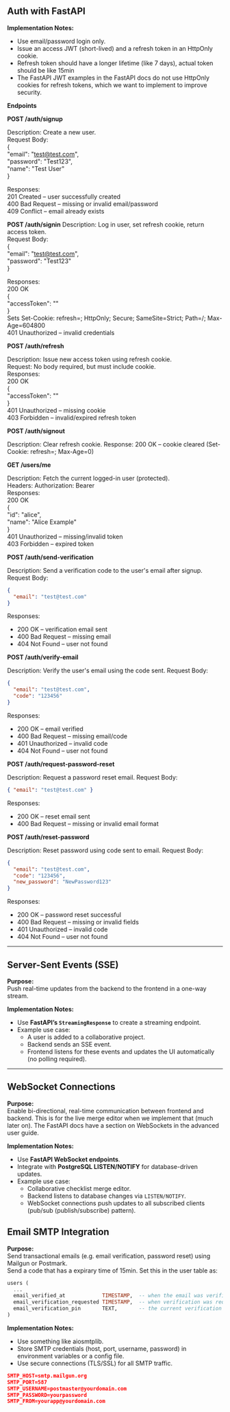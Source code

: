 ## Auth with FastAPI

**Implementation Notes:**

- Use email/password login only.
- Issue an access JWT (short-lived) and a refresh token in an HttpOnly cookie.
- Refresh token should have a longer lifetime (like 7 days), actual token should be like 15min
- The FastAPI JWT examples in the FastAPI docs do not use HttpOnly cookies for refresh tokens, which we want to implement to improve security.

**Endpoints**

**POST /auth/signup**

Description: Create a new user.  
Request Body:  
{  
"email": "test@test.com",  
"password": "Test123",  
"name": "Test User"  
}

Responses:  
201 Created – user successfully created  
400 Bad Request – missing or invalid email/password  
409 Conflict – email already exists

**POST /auth/signin**
Description: Log in user, set refresh cookie, return access token.  
Request Body:  
{  
"email": "test@test.com",  
"password": "Test123"  
}

Responses:  
200 OK  
{  
"accessToken": "<jwt>"  
}  
Sets Set-Cookie: refresh=<token>; HttpOnly; Secure; SameSite=Strict; Path=/; Max-Age=604800  
401 Unauthorized – invalid credentials

**POST /auth/refresh**

Description: Issue new access token using refresh cookie.  
Request: No body required, but must include cookie.  
Responses:  
200 OK  
{  
"accessToken": "<new-jwt>"  
}  
401 Unauthorized – missing cookie  
403 Forbidden – invalid/expired refresh token

**POST /auth/signout**

Description: Clear refresh cookie.
Response:
200 OK – cookie cleared (Set-Cookie: refresh=; Max-Age=0)

**GET /users/me**

Description: Fetch the current logged-in user (protected).  
Headers: Authorization: Bearer <accessToken>  
Responses:  
200 OK  
{  
"id": "alice",  
"name": "Alice Example"  
}  
401 Unauthorized – missing/invalid token  
403 Forbidden – expired token

**POST /auth/send-verification**

Description: Send a verification code to the user's email after signup.  
Request Body:

```json
{
  "email": "test@test.com"
}
```

Responses:

- 200 OK – verification email sent
- 400 Bad Request – missing email
- 404 Not Found – user not found

**POST /auth/verify-email**

Description: Verify the user's email using the code sent.
Request Body:

```json
{
  "email": "test@test.com",
  "code": "123456"
}
```

Responses:

- 200 OK – email verified
- 400 Bad Request – missing email/code
- 401 Unauthorized – invalid code
- 404 Not Found – user not found

**POST /auth/request-password-reset**

Description: Request a password reset email.
Request Body:

```json
{ "email": "test@test.com" }
```

Responses:

- 200 OK – reset email sent
- 400 Bad Request – missing or invalid email format

**POST /auth/reset-password**

Description: Reset password using code sent to email.
Request Body:

```json
{
  "email": "test@test.com",
  "code": "123456",
  "new_password": "NewPassword123"
}
```

Responses:

- 200 OK – password reset successful
- 400 Bad Request – missing or invalid fields
- 401 Unauthorized – invalid code
- 404 Not Found – user not found

---

## Server-Sent Events (SSE)

**Purpose:**  
Push real-time updates from the backend to the frontend in a one-way stream.

**Implementation Notes:**

- Use **FastAPI’s `StreamingResponse`** to create a streaming endpoint.
- Example use case:
  - A user is added to a collaborative project.
  - Backend sends an SSE event.
  - Frontend listens for these events and updates the UI automatically (no polling required).

---

## WebSocket Connections

**Purpose:**  
Enable bi-directional, real-time communication between frontend and backend. This is for the live merge editor when we implement that (much later on).
The FastAPI docs have a section on WebSockets in the advanced user guide.

**Implementation Notes:**

- Use **FastAPI WebSocket endpoints**.
- Integrate with **PostgreSQL LISTEN/NOTIFY** for database-driven updates.
- Example use case:
  - Collaborative checklist merge editor.
  - Backend listens to database changes via `LISTEN/NOTIFY`.
  - WebSocket connections push updates to all subscribed clients (pub/sub (publish/subscribe) pattern).

## Email SMTP Integration

**Purpose:**  
Send transactional emails (e.g. email verification, password reset) using Mailgun or Postmark.  
Send a code that has a expirary time of 15min. Set this in the user table as:

```sql
users (
  ...
  email_verified_at            TIMESTAMP,  -- when the email was verified, we dont need a boolean
  email_verification_requested TIMESTAMP,  -- when verification was requested
  email_verification_pin       TEXT,       -- the current verification code
)
```

**Implementation Notes:**

- Use something like aiosmtplib.
- Store SMTP credentials (host, port, username, password) in environment variables or a config file.
- Use secure connections (TLS/SSL) for all SMTP traffic.

```json
SMTP_HOST=smtp.mailgun.org
SMTP_PORT=587
SMTP_USERNAME=postmaster@yourdomain.com
SMTP_PASSWORD=yourpassword
SMTP_FROM=yourapp@yourdomain.com
```
